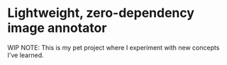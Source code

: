 # Lightweight, zero-dependency image annotator

WIP
NOTE: This is my pet project where I experiment with new concepts I've learned.
